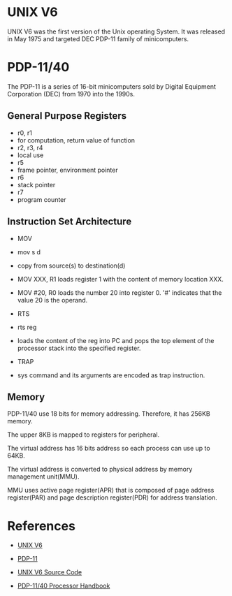 # UNIX V6

UNIX V6 was the first version of the Unix operating System. It was released in May 1975 and targeted DEC PDP-11 family of minicomputers.

# PDP-11/40

The PDP-11 is a series of 16-bit minicomputers sold by Digital Equipment Corporation (DEC) from 1970 into the 1990s.

## General Purpose Registers

- r0, r1
 - for computation, return value of function
- r2, r3, r4
 - local use
- r5
 - frame pointer, environment pointer
- r6
 - stack pointer
- r7
 - program counter

## Instruction Set Architecture

- MOV
 - mov s d
 - copy from source(s) to destination(d)
 - MOV XXX, R1 loads register 1 with the content of memory location XXX.
 - MOV #20, R0 loads the number 20 into register 0. '#' indicates that the value 20 is the operand.

- RTS
 - rts reg
 - loads the content of the reg into PC and pops the top element of the processor stack into the specified register.

- TRAP
 - sys command and its arguments are encoded as trap instruction.

## Memory

PDP-11/40 use 18 bits for memory addressing. Therefore, it has 256KB memory.

The upper 8KB is mapped to registers for peripheral.

The virtual address has 16 bits address so each process can use up to 64KB.

The virtual address is converted to physical address by memory management unit(MMU).

MMU uses active page register(APR) that is composed of page address register(PAR) and page description register(PDR) for address translation.

# References
- <a href="http://en.wikipedia.org/wiki/Version_6_Unix">UNIX V6</a>

- <a href="http://en.wikipedia.org/wiki/PDP-11">PDP-11</a>

- <a href="http://minnie.tuhs.org/Archive/PDP-11/Distributions/research/Dennis_v6/">UNIX V6 Source Code</a>

- <a href="http://pdos.csail.mit.edu/6.828/2005/readings/pdp11-40.pdf">PDP-11/40 Processor Handbook</a>
